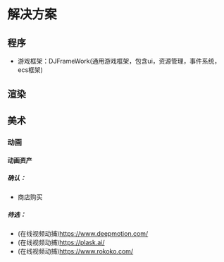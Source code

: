 # 解决方案
## 程序
- 游戏框架：DJFrameWork(通用游戏框架，包含ui，资源管理，事件系统，ecs框架)
## 渲染
## 美术
### 动画
#### 动画资产
##### 确认：
- 商店购买
##### 待选：
- (在线视频动捕)https://www.deepmotion.com/
- (在线视频动捕)https://plask.ai/
- (在线视频动捕)https://www.rokoko.com/